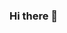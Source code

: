 ### Hi there 👋

<!--
**kwakuOfosuAgyeman/kwakuOfosuAgyeman** is a ✨ _special_ ✨ repository because its `README.md` (this file) appears on your GitHub profile.

Here are some ideas to get you started:

👂 My name is Kwaku Ofosu-Agyeman
👩 Pronouns: Him/He
🔭 I’m currently working on Laravel Projects
🌱 I’m currently learning GoLang, C++
🤝 I’m looking to collaborate on Gaming Projects in C++ or GoLang Projects
💬 Ask me about ...
* 📫 How to reach me: kwakuayemang.2000@gmail.com
* ❤️ I love gaming and football
* ⚡ Fun fact: ....
-->
